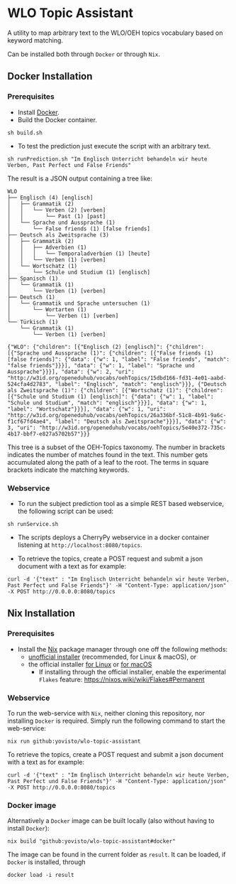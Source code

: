 # WLO Topic Assistant

A utility to map arbitrary text to the WLO/OEH topics vocabulary based on keyword matching.

Can be installed both through `Docker` or through `Nix`.

## Docker Installation
 
### Prerequisites

- Install [Docker](https://docker.com/).
- Build the Docker container.

```
sh build.sh
```

- To test the prediction just execute the script with an arbitrary text.

```
sh runPrediction.sh "Im Englisch Unterricht behandeln wir heute Verben, Past Perfect und False Friends"
```

The result is a JSON output containing a tree like:

```
WLO
├── Englisch (4) [englisch]
│   ├── Grammatik (2)
│   │   └── Verben (2) [verben]
│   │       └── Past (1) [past]
│   └── Sprache und Aussprache (1)
│       └── False friends (1) [false friends]
├── Deutsch als Zweitsprache (3)
│   ├── Grammatik (2)
│   │   ├── Adverbien (1)
│   │   │   └── Temporaladverbien (1) [heute]
│   │   └── Verben (1) [verben]
│   └── Wortschatz (1)
│       └── Schule und Studium (1) [englisch]
├── Spanisch (1)
│   └── Grammatik (1)
│       └── Verben (1) [verben]
├── Deutsch (1)
│   └── Grammatik und Sprache untersuchen (1)
│       └── Wortarten (1)
│           └── Verben (1) [verben]
└── Türkisch (1)
    └── Grammatik (1)
        └── Verben (1) [verben]
```

```
{"WLO": {"children": [{"Englisch (2) [englisch]": {"children": [{"Sprache und Aussprache (1)": {"children": [{"False friends (1) [false friends]": {"data": {"w": 1, "label": "False friends", "match": "false friends"}}}], "data": {"w": 1, "label": "Sprache und Aussprache"}}}], "data": {"w": 2, "uri": "http://w3id.org/openeduhub/vocabs/oehTopics/15dbd166-fd31-4e01-aabd-524cfa4d2783", "label": "Englisch", "match": "englisch"}}}, {"Deutsch als Zweitsprache (1)": {"children": [{"Wortschatz (1)": {"children": [{"Schule und Studium (1) [englisch]": {"data": {"w": 1, "label": "Schule und Studium", "match": "englisch"}}}], "data": {"w": 1, "label": "Wortschatz"}}}], "data": {"w": 1, "uri": "http://w3id.org/openeduhub/vocabs/oehTopics/26a336bf-51c8-4b91-9a6c-f1cf67fd4ae4", "label": "Deutsch als Zweitsprache"}}}], "data": {"w": 3, "uri": "http://w3id.org/openeduhub/vocabs/oehTopics/5e40e372-735c-4b17-bbf7-e827a5702b57"}}}
```

This tree is a subset of the OEH-Topics taxonomy. The number in brackets indicates the number of matches found in the text. This number gets accumulated along the path of a leaf to the root. The terms in square brackets indicate the matching keywords.

### Webservice

- To run the subject prediction tool as a simple REST based webservice, the following script can be used:

```
sh runService.sh
```

- The scripts deploys a CherryPy webservice in a docker container listening at `http://localhost:8080/topics`.

- To retrieve the topics, create a POST request and submit a json document with a text as for example: 

```
curl -d '{"text" : "Im Englisch Unterricht behandeln wir heute Verben, Past Perfect und False Friends"}' -H "Content-Type: application/json" -X POST http://0.0.0.0:8080/topics
```	

## Nix Installation

### Prerequisites

- Install the [Nix](https://nixos.org/) package manager through one off the following methods:
  - [unofficial installer](https://github.com/DeterminateSystems/nix-installer) (recommended, for Linux & macOS), or 
  - the official installer [for Linux](https://nixos.org/download.html#nix-install-linux) or [for macOS](https://nixos.org/download.html#nix-install-macos)
    - If installing through the official installer, enable the experimental `Flakes` feature: https://nixos.wiki/wiki/Flakes#Permanent 

### Webservice

To run the web-service with `Nix`, neither cloning this repository, nor installing `Docker` is required.
Simply run the following command to start the web-service:
```
nix run github:yovisto/wlo-topic-assistant
```

To retrieve the topics, create a POST request and submit a json document with a text as for example: 
```
curl -d '{"text" : "Im Englisch Unterricht behandeln wir heute Verben, Past Perfect und False Friends"}' -H "Content-Type: application/json" -X POST http://0.0.0.0:8080/topics
```	

### Docker image

Alternatively a `Docker` image can be built locally (also without having to install `Docker`):
```
nix build "github:yovisto/wlo-topic-assistant#docker"
```

The image can be found in the current folder as `result`.
It can be loaded, if `Docker` is installed, through
```
docker load -i result
```